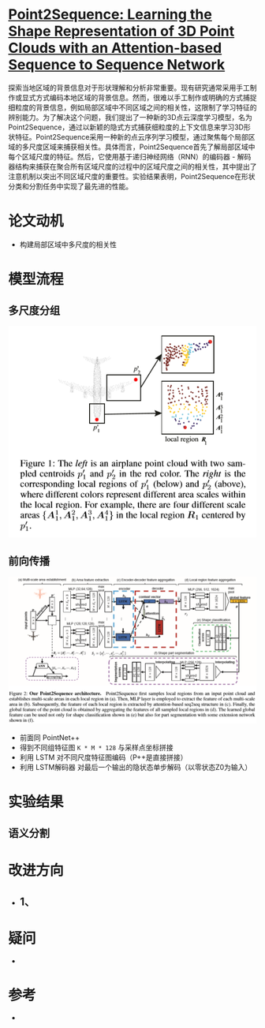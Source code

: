 # [Point2Sequence: Learning the Shape Representation of 3D Point Clouds with an Attention-based Sequence to Sequence Network](https://arxiv.org/pdf/1811.02565v2.pdf)
探索当地区域的背景信息对于形状理解和分析非常重要。现有研究通常采用手工制作或显式方式编码本地区域的背景信息。然而，很难以手工制作或明确的方式捕捉细粒度的背景信息，例如局部区域中不同区域之间的相关性，这限制了学习特征的辨别能力。为了解决这个问题，我们提出了一种新的3D点云深度学习模型，名为Point2Sequence，通过以新颖的隐式方式捕获细粒度的上下文信息来学习3D形状特征。Point2Sequence采用一种新的点云序列学习模型，通过聚焦每个局部区域的多尺度区域来捕获相关性。具体而言，Point2Sequence首先了解局部区域中每个区域尺度的特征。然后，它使用基于递归神经网络（RNN）的编码器 - 解码器结构来捕获在聚合所有区域尺度的过程中的区域尺度之间的相关性，其中提出了注意机制以突出不同区域尺度的重要性。实验结果表明，Point2Sequence在形状分类和分割任务中实现了最先进的性能。

# 论文动机
- 构建局部区域中多尺度的相关性

# 模型流程
## 多尺度分组
![](多尺度.png)
## 前向传播
![](模型.png)
- 前面同 PointNet++
- 得到不同组特征图 `K * M * 128` 与采样点坐标拼接
- 利用 LSTM 对不同尺度特征图编码（P++是直接拼接）
- 利用 LSTM解码器 对最后一个输出的隐状态单步解码（以零状态Z0为输入）
# 实验结果

## 语义分割

# 改进方向
- 1、
  - 
# 疑问
- 

# 参考
- 
